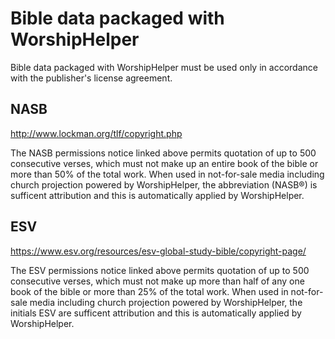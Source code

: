 # Bible data packaged with WorshipHelper

Bible data packaged with WorshipHelper must be used only in accordance with the publisher's license agreement.

## NASB

http://www.lockman.org/tlf/copyright.php

The NASB permissions notice linked above permits quotation of up to 500 consecutive verses, which must not make up an entire book of the bible or more than 50% of the total work. When used in not-for-sale media including church projection powered by WorshipHelper, the abbreviation (NASB®) is sufficent attribution and this is automatically applied by WorshipHelper.

## ESV

https://www.esv.org/resources/esv-global-study-bible/copyright-page/

The ESV permissions notice linked above permits quotation of up to 500 consecutive verses, which must not make up more than half of any one book of the bible or more than 25% of the total work. When used in not-for-sale media including church projection powered by WorshipHelper, the initials ESV are sufficent attribution and this is automatically applied by WorshipHelper.

